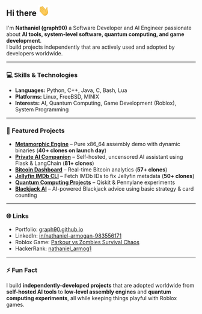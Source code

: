 ## Hi there <img src="assets/wave.gif" width="30px">

I'm **Nathaniel (graph90)** a Software Developer and AI Engineer passionate about **AI tools, system-level software, quantum computing, and game development**.  
I build projects independently that are actively used and adopted by developers worldwide.

---

### 💻 Skills & Technologies
- **Languages:** Python, C++, Java, C, Bash, Lua  
- **Platforms:** Linux, FreeBSD, MINIX  
- **Interests:** AI, Quantum Computing, Game Development (Roblox), System Programming  

---

### 🚀 Featured Projects
- **[Metamorphic Engine](https://github.com/graph90/metamorphic-engine)** – Pure x86_64 assembly demo with dynamic binaries (**40+ clones on launch day**)  
- **[Private AI Companion](https://github.com/graph90/private-ai-companion)** – Self-hosted, uncensored AI assistant using Flask & LangChain (**81+ clones**)  
- **[Bitcoin Dashboard](https://github.com/graph90/Bitcoin-Dashboard)** – Real-time Bitcoin analytics (**57+ clones**)  
- **[Jellyfin IMDb CLI](https://github.com/graph90/jellyfin-imdb-cli)** – Fetch IMDb IDs to fix Jellyfin metadata (**50+ clones**)  
- **[Quantum Computing Projects](https://github.com/graph90/Quantum-computing)** – Qiskit & Pennylane experiments  
- **[Blackjack AI](https://github.com/graph90/BlackJackAi)** – AI-powered Blackjack advice using basic strategy & card counting  

---

### 🌐 Links
- Portfolio: [graph90.github.io](https://graph90.github.io/)  
- LinkedIn: [in/nathaniel-armogan-983556171](https://www.linkedin.com/in/nathaniel-armogan-983556171)  
- Roblox Game: [Parkour vs Zombies Survival Chaos](https://www.roblox.com/games/95249682605742/Parkour-vs-Zombies-Survival-Chaos)  
- HackerRank: [nathaniel_armog1](https://www.hackerrank.com/nathaniel_armog1)  

---

### ⚡ Fun Fact
I build **independently-developed projects** that are adopted worldwide from **self-hosted AI tools** to **low-level assembly engines** and **quantum computing experiments**, all while keeping things playful with Roblox games.  
